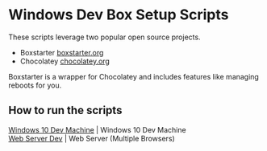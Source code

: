 # Windows Dev Box Setup Scripts

These scripts leverage two popular open source projects.
- Boxstarter [boxstarter.org](http://boxstarter.org)
- Chocolatey [chocolatey.org](http://chocolatey.org)

Boxstarter is a wrapper for Chocolatey and includes features like managing reboots for you.
<br/>
## How to run the scripts
<a href='http://boxstarter.org/package/nr/url?https://raw.githubusercontent.com/capgpilk/windows-dev-box-setup-scripts/master/dev-windows-10.ps1'>Windows 10 Dev Machine</a> | Windows 10 Dev Machine
<br/>
<a href='http://boxstarter.org/package/nr/url?https://raw.githubusercontent.com/capgpilk/windows-dev-box-setup-scripts/master/dev-windows-server-2016.ps1'>Web Server Dev</a> | Web Server (Multiple Browsers)
